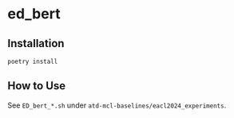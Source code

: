 # ed_bert

## Installation

~~~~
poetry install
~~~~

## How to Use

See `ED_bert_*.sh` under `atd-mcl-baselines/eacl2024_experiments`.
